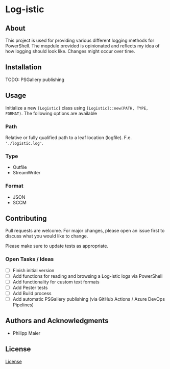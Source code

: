 # Log-istic

## About

This project is used for providing various different logging methods for PowerShell. The mopdule provided is opinionated and reflects my idea of how logging should look like. Changes might occur over time.

## Installation

TODO: PSGallery publishing

## Usage

Initialize a new `[Logistic]` class using `[Logistic]::new(PATH, TYPE, FORMAT)`. The following options are available

### Path

Relative or fully qualified path to a leaf location (logfile). F.e. `'./logistic.log'`.

### Type

- Outfile
- StreamWriter

### Format

- JSON
- SCCM

## Contributing

Pull requests are welcome. For major changes, please open an issue first to discuss what you would like to change.

Please make sure to update tests as appropriate.

### Open Tasks / Ideas

- [ ] Finish initial version
- [ ] Add functions for reading and browsing a Log-istic logs via PowerShell
- [ ] Add functionality for custom text formats
- [ ] Add Pester tests
- [ ] Add Build process
- [ ] Add automatic PSGallery publishing (via GitHub Actions / Azure DevOps Pipelines)

## Authors and Acknowledgments

- Philipp Maier

## License

[License](LICENSE)
